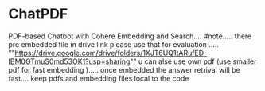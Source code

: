 # ChatPDF
PDF-based Chatbot with Cohere Embedding and Search....
#note.....
there pre embedded file in drive link please use that for evaluation .....
""https://drive.google.com/drive/folders/1XJT6UQ1tARufED-IBM0GTmuS0md53OK1?usp=sharing""
u can alse use own pdf (use  smaller pdf for fast embedding  ).....
once embedded the answer retrival will be fast....
 keep pdfs and embedding files local to the code
